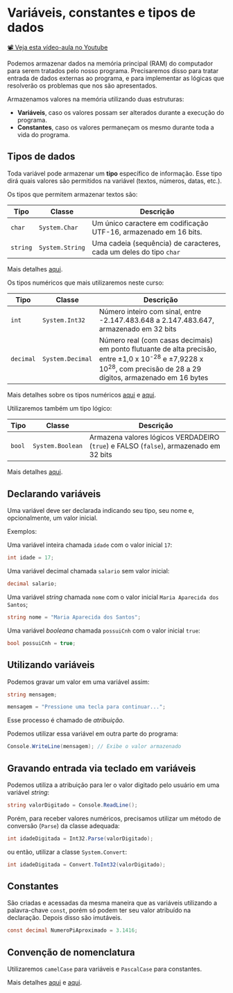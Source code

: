 # Variáveis, constantes e tipos de dados

[📽 Veja esta vídeo-aula no Youtube](https://youtu.be/CY6DI7dN29g)

Podemos armazenar dados na memória principal (RAM) do computador para serem tratados pelo nosso programa. Precisaremos disso para tratar entrada de dados externas ao programa, e para implementar as lógicas que resolverão os problemas que nos são apresentados.

Armazenamos valores na memória utilizando duas estruturas:

* **Variáveis**, caso os valores possam ser alterados durante a execução do programa.
* **Constantes**, caso os valores permaneçam os mesmo durante toda a vida do programa.

## Tipos de dados

Toda variável pode armazenar um **tipo** específico de informação. Esse tipo dirá quais valores são permitidos na variável (textos, números, datas, etc.).

Os tipos que permitem armazenar textos são:

Tipo | Classe | Descrição
-- | -- | --
`char` | `System.Char` | Um único caractere em codificação UTF-16, armazenado em 16 bits.
`string` | `System.String` | Uma cadeia (sequência) de caracteres, cada um deles do tipo `char`

Mais detalhes [aqui](https://docs.microsoft.com/pt-br/dotnet/api/system.string?view=netcore-3.1#definition).

Os tipos numéricos que mais utilizaremos neste curso:

Tipo | Classe | Descrição
-- | -- | --
`int` | `System.Int32` | Número inteiro com sinal, entre -2.147.483.648 a 2.147.483.647, armazenado em 32 bits 
`decimal` | `System.Decimal` | Número real (com casas decimais) em ponto flutuante de alta precisão, entre ±1,0 x 10<sup>-28</sup> e ±7,9228 x 10<sup>28</sup>, com precisão de 28 a 29 dígitos, armazenado em 16 bytes

Mais detalhes sobre os tipos numéricos [aqui](https://docs.microsoft.com/pt-br/dotnet/standard/numerics) e [aqui](https://docs.microsoft.com/pt-br/dotnet/csharp/language-reference/builtin-types/integral-numeric-types).

Utilizaremos também um tipo lógico:

Tipo | Classe | Descrição
-- | -- | --
`bool` | `System.Boolean` | Armazena valores lógicos VERDADEIRO (`true`) e FALSO (`false`), armazenado em 32 bits

Mais detalhes [aqui](https://docs.microsoft.com/pt-br/dotnet/csharp/language-reference/builtin-types/bool).

## Declarando variáveis

Uma variável deve ser declarada indicando seu tipo, seu nome e, opcionalmente, um valor inicial.

Exemplos:

Uma variável inteira chamada `idade` com o valor inicial `17`:

```cs
int idade = 17;
```

Uma variável decimal chamada `salario` sem valor inicial:

```cs
decimal salario;
```

Uma variável _string_ chamada `nome` com o valor inicial `Maria Aparecida dos Santos`;

```cs
string nome = "Maria Aparecida dos Santos";
```

Uma variável _booleana_ chamada `possuiCnh` com o valor inicial `true`:

```cs
bool possuiCnh = true;
```

## Utilizando variáveis

Podemos gravar um valor em uma variável assim:

```cs
string mensagem;

mensagem = "Pressione uma tecla para continuar...";
```

Esse processo é chamado de _atribuição_.

Podemos utilizar essa variável em outra parte do programa:

```cs
Console.WriteLine(mensagem); // Exibe o valor armazenado
```

## Gravando entrada via teclado em variáveis

Podemos utiliza a atribuição para ler o valor digitado pelo usuário em uma variável _string_:

```cs
string valorDigitado = Console.ReadLine();
```

Porém, para receber valores numéricos, precisamos utilizar um método de conversão (`Parse`) da classe adequada:

```cs
int idadeDigitada = Int32.Parse(valorDigitado);
```

ou então, utilizar a classe `System.Convert`:

```cs
int idadeDigitada = Convert.ToInt32(valorDigitado);
```

## Constantes

São criadas e acessadas da mesma maneira que as variáveis utilizando a palavra-chave `const`, porém só podem ter seu valor atribuído na declaração. Depois disso são imutáveis.

```cs
const decimal NumeroPiAproximado = 3.1416;
```

## Convenção de nomenclatura

Utilizaremos `camelCase` para variáveis e `PascalCase` para constantes.

Mais detalhes [aqui](https://pt.wikipedia.org/wiki/CamelCase) e [aqui](https://medium.com/better-programming/string-case-styles-camel-pascal-snake-and-kebab-case-981407998841).
